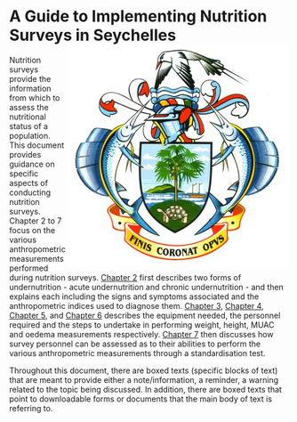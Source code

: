 # A Guide to Implementing Nutrition Surveys in Seychelles<img src="images/sc_moh.jpg" align="right" />

Nutrition surveys provide the information from which to assess the nutritional status of a population. This document provides guidance on specific aspects of conducting nutrition surveys. Chapter 2 to 7 focus on the various anthropometric measurements performed during nutrition surveys. [Chapter 2](https://nutriverse.validmeasures.org/nutrisurvey/anthro.html) first describes two forms of undernutrition - acute undernutrition and chronic undernutrition - and then explains each including the signs and symptoms associated and the anthropometric indices used to diagnose them. [Chapter 3](https://nutriverse.validmeasures.org/nutrisurvey/weight.html), [Chapter 4](https://nutriverse.validmeasures.org/nutrisurvey/height.html), [Chapter 5](https://nutriverse.validmeasures.org/nutrisurvey/muac.html), and [Chapter 6](https://nutriverse.validmeasures.org/nutrisurvey/oedema.html) describes the equipment needed, the personnel required and the steps to undertake in performing weight, height, MUAC and oedema measurements respectively. [Chapter 7](https://nutriverse.validmeasures.org/nutrisurvey/standard.html) then discusses how survey personnel can be assessed as to their abilities to perform the various anthropometric measurements through a standardisation test.

Throughout this document, there are boxed texts (specific blocks of text) that are meant to provide either a note/information, a reminder, a warning related to the topic being discussed. In addition, there are boxed texts that point to downloadable forms or documents that the main body of text is referring to.